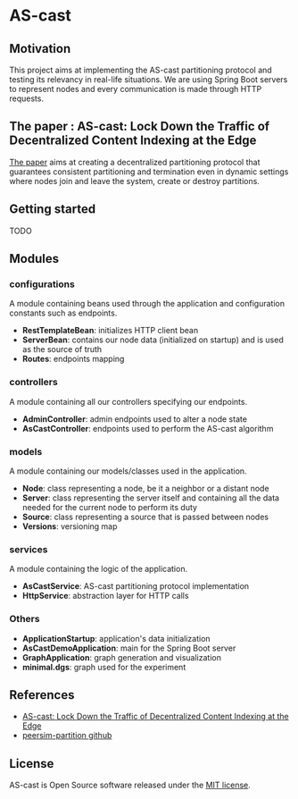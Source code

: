 # AS-cast

## Motivation
This project aims at implementing the AS-cast partitioning protocol and testing its relevancy in real-life situations. We are using Spring Boot servers to represent nodes and every communication is made through HTTP requests.

## The paper : AS-cast: Lock Down the Traffic of Decentralized Content Indexing at the Edge
[The paper](https://hal.inria.fr/hal-03333669/) aims at creating a decentralized partitioning protocol that guarantees consistent partitioning and termination even in dynamic settings where nodes join and leave the system, create or destroy partitions.

## Getting started
TODO

## Modules

### configurations
A module containing beans used through the application and configuration constants such as endpoints.
- **RestTemplateBean**: initializes HTTP client bean
- **ServerBean**: contains our node data (initialized on startup) and is used as the source of truth
- **Routes**: endpoints mapping

### controllers
A module containing all our controllers specifying our endpoints.
- **AdminController**: admin endpoints used to alter a node state
- **AsCastController**: endpoints used to perform the AS-cast algorithm

### models
A module containing our models/classes used in the application.
- **Node**: class representing a node, be it a neighbor or a distant node
- **Server**: class representing the server itself and containing all the data needed for the current node to perform its duty
- **Source**: class representing a source that is passed between nodes
- **Versions**: versioning map

### services
A module containing the logic of the application.
- **AsCastService**: AS-cast partitioning protocol implementation
- **HttpService**: abstraction layer for HTTP calls

### Others
- **ApplicationStartup**: application's data initialization
- **AsCastDemoApplication**: main for the Spring Boot server
- **GraphApplication**: graph generation and visualization
- **minimal.dgs**: graph used for the experiment

## References
- [AS-cast: Lock Down the Traffic of Decentralized Content Indexing at the Edge](https://hal.inria.fr/hal-03333669/)
- [peersim-partition github](https://anonymous.4open.science/r/peersim-partition-5592/README.md)

## License
AS-cast is Open Source software released under the [MIT license](https://github.com/BardeAgneau319/as-cast/blob/master/LICENSE).